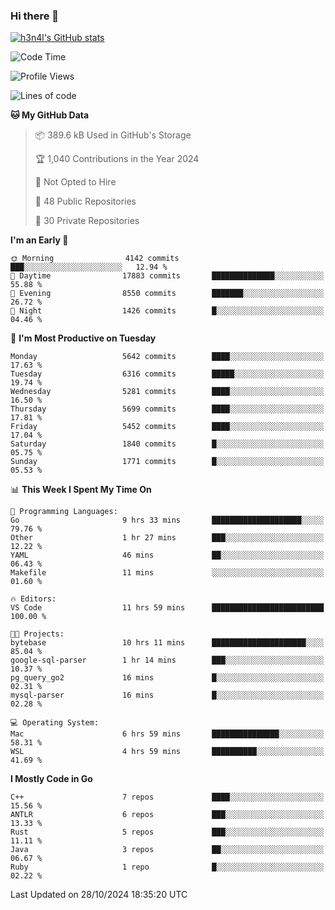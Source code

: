 ### Hi there 👋

[![h3n4l's GitHub stats](https://github-readme-stats.vercel.app/api?username=h3n4l&count_private=true&show_icons=true&theme=radical)](https://github.com/h3n4l/github-readme-stats)

<!--START_SECTION:waka-->
![Code Time](http://img.shields.io/badge/Code%20Time-1%2C990%20hrs%2023%20mins-blue)

![Profile Views](http://img.shields.io/badge/Profile%20Views-0-blue)

![Lines of code](https://img.shields.io/badge/From%20Hello%20World%20I%27ve%20Written-12.4%20million%20lines%20of%20code-blue)

**🐱 My GitHub Data** 

> 📦 389.6 kB Used in GitHub's Storage 
 > 
> 🏆 1,040 Contributions in the Year 2024
 > 
> 🚫 Not Opted to Hire
 > 
> 📜 48 Public Repositories 
 > 
> 🔑 30 Private Repositories 
 > 
**I'm an Early 🐤** 

```text
🌞 Morning                4142 commits        ███░░░░░░░░░░░░░░░░░░░░░░   12.94 % 
🌆 Daytime                17883 commits       ██████████████░░░░░░░░░░░   55.88 % 
🌃 Evening                8550 commits        ███████░░░░░░░░░░░░░░░░░░   26.72 % 
🌙 Night                  1426 commits        █░░░░░░░░░░░░░░░░░░░░░░░░   04.46 % 
```
📅 **I'm Most Productive on Tuesday** 

```text
Monday                   5642 commits        ████░░░░░░░░░░░░░░░░░░░░░   17.63 % 
Tuesday                  6316 commits        █████░░░░░░░░░░░░░░░░░░░░   19.74 % 
Wednesday                5281 commits        ████░░░░░░░░░░░░░░░░░░░░░   16.50 % 
Thursday                 5699 commits        ████░░░░░░░░░░░░░░░░░░░░░   17.81 % 
Friday                   5452 commits        ████░░░░░░░░░░░░░░░░░░░░░   17.04 % 
Saturday                 1840 commits        █░░░░░░░░░░░░░░░░░░░░░░░░   05.75 % 
Sunday                   1771 commits        █░░░░░░░░░░░░░░░░░░░░░░░░   05.53 % 
```


📊 **This Week I Spent My Time On** 

```text
💬 Programming Languages: 
Go                       9 hrs 33 mins       ████████████████████░░░░░   79.76 % 
Other                    1 hr 27 mins        ███░░░░░░░░░░░░░░░░░░░░░░   12.22 % 
YAML                     46 mins             ██░░░░░░░░░░░░░░░░░░░░░░░   06.43 % 
Makefile                 11 mins             ░░░░░░░░░░░░░░░░░░░░░░░░░   01.60 % 

🔥 Editors: 
VS Code                  11 hrs 59 mins      █████████████████████████   100.00 % 

🐱‍💻 Projects: 
bytebase                 10 hrs 11 mins      █████████████████████░░░░   85.04 % 
google-sql-parser        1 hr 14 mins        ███░░░░░░░░░░░░░░░░░░░░░░   10.37 % 
pg_query_go2             16 mins             █░░░░░░░░░░░░░░░░░░░░░░░░   02.31 % 
mysql-parser             16 mins             █░░░░░░░░░░░░░░░░░░░░░░░░   02.28 % 

💻 Operating System: 
Mac                      6 hrs 59 mins       ███████████████░░░░░░░░░░   58.31 % 
WSL                      4 hrs 59 mins       ██████████░░░░░░░░░░░░░░░   41.69 % 
```

**I Mostly Code in Go** 

```text
C++                      7 repos             ████░░░░░░░░░░░░░░░░░░░░░   15.56 % 
ANTLR                    6 repos             ███░░░░░░░░░░░░░░░░░░░░░░   13.33 % 
Rust                     5 repos             ███░░░░░░░░░░░░░░░░░░░░░░   11.11 % 
Java                     3 repos             ██░░░░░░░░░░░░░░░░░░░░░░░   06.67 % 
Ruby                     1 repo              █░░░░░░░░░░░░░░░░░░░░░░░░   02.22 % 
```




 Last Updated on 28/10/2024 18:35:20 UTC
<!--END_SECTION:waka-->

